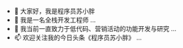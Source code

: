 - 👋 大家好，我是程序员苏小胖
- 👀 我是一名全栈开发工程师 ...
- 🌱 我当前一直致力于低代码、营销活动的功能开发与研究 ...
- 📫 欢迎关注我的今日头条《程序员苏小胖》 ...

<!---
hiTommyhu/hiTommyhu is a ✨ special ✨ repository because its `README.md` (this file) appears on your GitHub profile.
You can click the Preview link to take a look at your changes.
--->
